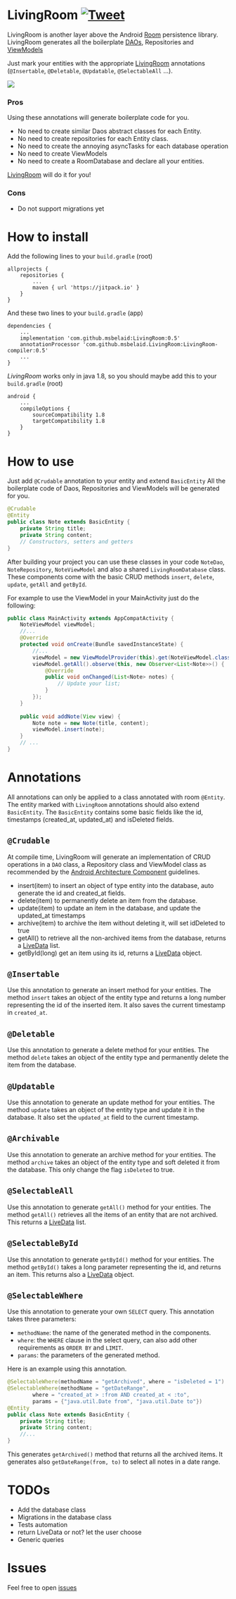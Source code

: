 # LivingRoom [![Tweet](https://img.shields.io/twitter/url/http/shields.io.svg?style=social)](https://twitter.com/intent/tweet?url=https%3A%2F%2Fgithub.com%2Fmsbelaid%2FLivingRoom&via=msbelaid&text=LivingRoom%20generates%20all%20the%20boilerplate%20code%20for%20Android%20Room%20Persistence%20Library&hashtags=Android%2C%20AndroidDev)
LivingRoom is another layer above the Android [Room](https://developer.android.com/topic/libraries/architecture/room)
persistence library. LivingRoom generates all the boilerplate [DAOs](https://developer.android.com/training/data-storage/room/accessing-data), Repositories and [ViewModels](https://developer.android.com/topic/libraries/architecture/viewmodel)

Just mark your entities with the appropriate [LivingRoom](https://github.com/msbelaid/LivingRoom) annotations
(`@Insertable`, `@Deletable`, `@Updatable`, `@SelectableAll` ...).

[![](https://jitpack.io/v/msbelaid/LivingRoom.svg)](https://jitpack.io/#msbelaid/LivingRoom)

### Pros
Using these annotations will generate boilerplate code for you.
* No need to create similar Daos abstract classes for each Entity.
* No need to create repositories for each Entity class. 
* No need to create the annoying asyncTasks for each database operation
* No need to create ViewModels
* No need to create a RoomDatabase and declare all your entities.

[LivingRoom](https://github.com/msbelaid/LivingRoom) will do it for you!

### Cons
* Do not support migrations yet

# How to install
Add the following lines to your `build.gradle` (root)

```
allprojects {
    repositories {
        ...
        maven { url 'https://jitpack.io' }
    }
}
```
And these two lines to your `build.gradle` (app)
```
dependencies {
    ...
    implementation 'com.github.msbelaid:LivingRoom:0.5'
    annotationProcessor 'com.github.msbelaid.LivingRoom:LivingRoom-compiler:0.5'
    ...
}
```
*LivingRoom* works only in java 1.8, so you should maybe add this to your `build.gradle` (root)
```
android {
    ...
    compileOptions {
        sourceCompatibility 1.8
        targetCompatibility 1.8
    }
}
```
# How to use
Just add `@Crudable` annotation to your entity and extend `BasicEntity`
All the boilerplate code of Daos, Repositories and ViewModels will be generated for you.

```java
@Crudable
@Entity
public class Note extends BasicEntity {
    private String title;
    private String content;
    // Constructors, setters and getters
}
```

After building your project you can use these classes in your code
`NoteDao`, `NoteRepository`, `NoteViewModel` and also a shared `LivingRoomDatabase` class.
These components come with the basic CRUD methods `insert`, `delete`, `update`, `getAll` and `getById`.

For example to use the ViewModel in your MainActivity just do the following:

```java
public class MainActivity extends AppCompatActivity {
    NoteViewModel viewModel;
    //...
    @Override
    protected void onCreate(Bundle savedInstanceState) {
        //...
        viewModel = new ViewModelProvider(this).get(NoteViewModel.class);
        viewModel.getAll().observe(this, new Observer<List<Note>>() {
            @Override
            public void onChanged(List<Note> notes) {
                // Update your list;
            }
        });
    }
    
    public void addNote(View view) {
        Note note = new Note(title, content);
        viewModel.insert(note);
    }
    // ...
}
```
# Annotations
All annotations can only be applied to a class annotated with room `@Entity`.
The entity marked with `LivingRoom` annotations should also extend `BasicEntity`.
The `BasicEntity` contains some basic fields like the id, timestamps (created_at, updated_at) and isDeleted fields.

## `@Crudable`
At compile time, LivingRoom will generate an implementation of CRUD operations in a `DAO` class,
a Repository class and ViewModel class as recommended by the [Android Architecture Component](https://developer.android.com/topic/libraries/architecture)
guidelines.
* insert(item) to insert an object of type entity into the database, auto generate the id and created_at fields.
* delete(item) to permanently delete an item from the database.
* update(item) to update an item in the database, and update the updated_at timestamps
* archive(item) to archive the item without deleting it, will set idDeleted to true
* getAll() to retrieve all the non-archived items from the database, returns a [LiveData](https://developer.android.com/topic/libraries/architecture/livedata) list.
* getById(long) get an item using its id, returns a [LiveData](https://developer.android.com/topic/libraries/architecture/livedata) object.

## `@Insertable`
Use this annotation to generate an insert method for your entities.
The method `insert` takes an object of the entity type and returns a long number representing the id of the inserted item.
It also saves the current timestamp in `created_at`.

## `@Deletable` 
Use this annotation to generate a delete method for your entities.
The method `delete` takes an object of the entity type and permanently delete the item from the database.

## `@Updatable`
Use this annotation to generate an update method for your entities.
The method `update` takes an object of the entity type and update it in the database.
It also set the `updated_at` field to the current timestamp.

## `@Archivable` 
Use this annotation to generate an archive method for your entities.
The method `archive` takes an object of the entity type and soft deleted it from the database.
This only change the flag `isDeleted` to true.

## `@SelectableAll` 
Use this annotation to generate `getAll()` method for your entities.
The method `getAll()` retrieves all the items of an entity that are not archived.
This returns a [LiveData](https://developer.android.com/topic/libraries/architecture/livedata) list.

## `@SelectableById`
Use this annotation to generate `getById()` method for your entities.
The method `getById()` takes a long parameter representing the id, and returns an item.
This returns also a [LiveData](https://developer.android.com/topic/libraries/architecture/livedata) object.

## `@SelectableWhere` 
Use this annotation to generate your own `SELECT` query.
This annotation takes three parameters:
* `methodName`: the name of the generated method in the components.
* `where`: the `WHERE` clause in the select query, can also add other requirements as `ORDER BY` and `LIMIT`.
* `params`: the parameters of the generated method.

Here is an example using this annotation.
```java
@SelectableWhere(methodName = "getArchived", where = "isDeleted = 1")
@SelectableWhere(methodName = "getDateRange",
        where = "created_at > :from AND created_at < :to", 
        params = {"java.util.Date from", "java.util.Date to"})
@Entity
public class Note extends BasicEntity {
    private String title;
    private String content;
    //...
}
```
This generates `getArchived()` method that returns all the archived items.
It generates also `getDateRange(from, to)` to select all notes in a date range.
 
# TODOs
* Add the database class
* Migrations in the database class
* Tests automation
* return LiveData or not? let the user choose
* Generic queries

# Issues
Feel free to open [issues](https://github.com/msbelaid/LivingRoom/issues/new) 
